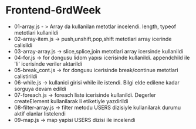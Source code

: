 # Frontend-6rdWeek

- 01-array.js - > Array da kullanilan metotlar incelendi. length, typeof metotlari kullanildi
- 02-array-item.js -> push,unshift,pop,shift metotlari array icerinde calisildi 
- 03-array-array.js -> slice,splice,join metotlari array icersinde kullanildi
- 04-for.js -> for dongusu lidom yapısı icerisinde kullanildi. appendchild ile 'li' icerisinde veriler aktarildi
- 05-break_cont.js -> for dongusu icerisinde break/continue metotlari calistirildi
- 06-while.js -> kullanici girisi while ile istendi. Bilgi elde edilene kadar sorguya devam edildi
- 07-foreach.js -> foreach liste icerisinde kullanildi. Degerler createElement kullanilarak li etiketiyle yazdirildi
- 08-filter-array.js -> filter metodu USERS dizisiyle kullanilarak durumu aktif olanlar listelendi
- 09-map.js -> map yapisi USERS dizisi ile incelendi